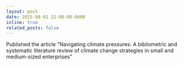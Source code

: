 ```yaml
---
layout: post
date: 2025-08-01 12:00:00-0400
inline: true
related_posts: false
---
```


Published the article "Navigating climate pressures: A bibliometric and systematic literature review of climate change strategies in small and medium-sized enterprises" 
